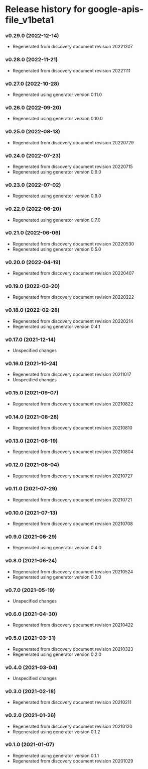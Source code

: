 # Release history for google-apis-file_v1beta1

### v0.29.0 (2022-12-14)

* Regenerated from discovery document revision 20221207

### v0.28.0 (2022-11-21)

* Regenerated from discovery document revision 20221111

### v0.27.0 (2022-10-28)

* Regenerated using generator version 0.11.0

### v0.26.0 (2022-09-20)

* Regenerated using generator version 0.10.0

### v0.25.0 (2022-08-13)

* Regenerated from discovery document revision 20220729

### v0.24.0 (2022-07-23)

* Regenerated from discovery document revision 20220715
* Regenerated using generator version 0.9.0

### v0.23.0 (2022-07-02)

* Regenerated using generator version 0.8.0

### v0.22.0 (2022-06-20)

* Regenerated using generator version 0.7.0

### v0.21.0 (2022-06-06)

* Regenerated from discovery document revision 20220530
* Regenerated using generator version 0.5.0

### v0.20.0 (2022-04-19)

* Regenerated from discovery document revision 20220407

### v0.19.0 (2022-03-20)

* Regenerated from discovery document revision 20220222

### v0.18.0 (2022-02-28)

* Regenerated from discovery document revision 20220214
* Regenerated using generator version 0.4.1

### v0.17.0 (2021-12-14)

* Unspecified changes

### v0.16.0 (2021-10-24)

* Regenerated from discovery document revision 20211017
* Unspecified changes

### v0.15.0 (2021-09-07)

* Regenerated from discovery document revision 20210822

### v0.14.0 (2021-08-28)

* Regenerated from discovery document revision 20210810

### v0.13.0 (2021-08-19)

* Regenerated from discovery document revision 20210804

### v0.12.0 (2021-08-04)

* Regenerated from discovery document revision 20210727

### v0.11.0 (2021-07-29)

* Regenerated from discovery document revision 20210721

### v0.10.0 (2021-07-13)

* Regenerated from discovery document revision 20210708

### v0.9.0 (2021-06-29)

* Regenerated using generator version 0.4.0

### v0.8.0 (2021-06-24)

* Regenerated from discovery document revision 20210524
* Regenerated using generator version 0.3.0

### v0.7.0 (2021-05-19)

* Unspecified changes

### v0.6.0 (2021-04-30)

* Regenerated from discovery document revision 20210422

### v0.5.0 (2021-03-31)

* Regenerated from discovery document revision 20210323
* Regenerated using generator version 0.2.0

### v0.4.0 (2021-03-04)

* Unspecified changes

### v0.3.0 (2021-02-18)

* Regenerated from discovery document revision 20210211

### v0.2.0 (2021-01-26)

* Regenerated from discovery document revision 20210120
* Regenerated using generator version 0.1.2

### v0.1.0 (2021-01-07)

* Regenerated using generator version 0.1.1
* Regenerated from discovery document revision 20201029

